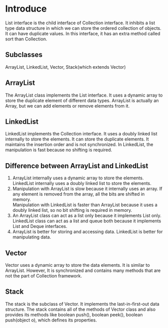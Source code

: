 # Introduce
List interface is the child interface of Collection interface. It inhibits a list type data structure in which we can store the ordered collection of objects. It can have duplicate values.
In this interface, it has an extra method called sort than Collection.

## Subclasses
ArrayList, LinkedList, Vector, Stack(which extends Vector)

## ArrayList
The ArrayList class implements the List interface. It uses a dynamic array to store the duplicate element of different data types. 
ArrayList is actually an Array, but we can add elements or remove elements from it. 

## LinkedList
LinkedList implements the Collection interface. It uses a doubly linked list internally to store the elements.
It can store the duplicate elements. It maintains the insertion order and is not synchronized.
In LinkedList, the manipulation is fast because no shifting is required.

## Difference between ArrayList and LinkedList
1) ArrayList internally uses a dynamic array to store the elements.	
LinkedList internally uses a doubly linked list to store the elements.
2) Manipulation with ArrayList is slow because it internally uses an array. 
If any element is removed from the array, all the bits are shifted in memory.	
Manipulation with LinkedList is faster than ArrayList because it uses a doubly linked list, 
so no bit shifting is required in memory.
3) An ArrayList class can act as a list only because it implements List only.	
LinkedList class can act as a list and queue both because it implements List and Deque interfaces.
4) ArrayList is better for storing and accessing data.	LinkedList is better for manipulating data. 

## Vector
Vector uses a dynamic array to store the data elements. It is similar to ArrayList. 
However, It is synchronized and contains many methods that are not the part of Collection framework.

## Stack
The stack is the subclass of Vector. It implements the last-in-first-out data structure.
The stack contains all of the methods of Vector class and also provides its methods like boolean push(), 
boolean peek(), boolean push(object o), which defines its properties.
